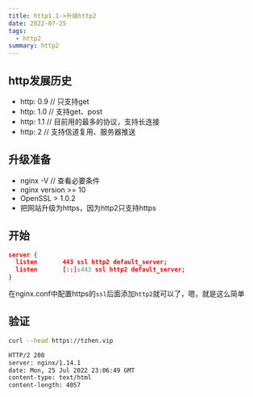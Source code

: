 ```yaml
---
title: http1.1->升级http2
date: 2022-07-25
tags:
  - http2
summary: http2
---
```


## http发展历史
* http: 0.9 // 只支持get
* http: 1.0 // 支持get、post
* http: 1.1 // 目前用的最多的协议，支持长连接
* http: 2 // 支持信道复用、服务器推送

## 升级准备
* nginx -V // 查看必要条件
* nginx version >= 10
* OpenSSL > 1.0.2
* 把网站升级为https，因为http2只支持https


## 开始
```json
server {
  listen       443 ssl http2 default_server;
  listen       [::]:443 ssl http2 default_server;
}
```
在nginx.conf中配置https的`ssl`后面添加``http2``就可以了，嗯，就是这么简单

## 验证
```bash
curl --head https://tzhen.vip

HTTP/2 200 
server: nginx/1.14.1
date: Mon, 25 Jul 2022 23:06:49 GMT
content-type: text/html
content-length: 4057
```